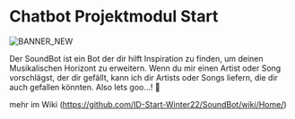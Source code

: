 # Chatbot Projektmodul Start

![BANNER_NEW](https://user-images.githubusercontent.com/115628643/205302085-49ff6c23-cbee-4f25-b8be-52c9aac55179.png)

Der SoundBot ist ein Bot der dir hilft Inspiration zu finden, um deinen Musikalischen Horizont zu erweitern. 
Wenn du mir einen Artist oder Song vorschlägst, der dir gefällt, kann ich dir Artists oder Songs liefern, die dir auch gefallen könnten. 
Also lets goo…! 🤘

mehr im Wiki (https://github.com/ID-Start-Winter22/SoundBot/wiki/Home/)

